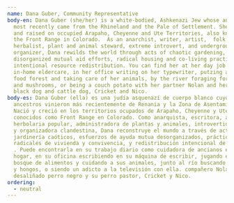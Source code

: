 ```yaml
---
name: Dana Guber, Community Representative
body-en: Dana Guber (she/her) is a white-bodied, Ashkenazi Jew whose ancestors
  most recently came from the Rhineland and the Pale of Settlement. She was born
  and raised on occupied Arapaho, Cheyenne and Ute Territories, also known as
  the Front Range in Colorado.  As an anarchist, writer, artist,  folk
  herbalist, plant and animal steward, extreme introvert, and underground
  organizer, Dana rewilds the world through acts of chaotic gardening,
  disorganized mutual aid efforts, radical housing and co-living practices, and
  intentional resource redistribution. You can find her at her day job doing
  in-home eldercare, in her office writing on her typewriter, putzing around her
  food forest and taking care of her animals, by the river foraging for currants
  and mushrooms, or being a couch potato with her partner Nolan and her scruffy
  black dog and cattle dog, Cricket and Nico.
body-es: Dana Guber (ella) es una judía asquenazí de cuerpo blanco cuyos
  ancestros vinieron más recientemente de Renania y la Zona de Asentamiento.
  Nació y creció en los territorios ocupados de Arapaho, Cheyenne y Ute, también
  conocidos como Front Range en Colorado. Como anarquista, escritora, artista,
  herbolaria popular, administradora de plantas y animales, introvertida extrema
  y organizadora clandestina, Dana reconstruye el mundo a través de actos de
  jardinería caóticos, esfuerzos de ayuda mutua desorganizados, prácticas
  radicales de vivienda y convivencia, y redistribución intencional de recursos.
  . Puede encontrarla en su trabajo diario como cuidadora de ancianos en el
  hogar, en su oficina escribiendo en su máquina de escribir, jugando en su
  bosque de alimentos y cuidando a sus animales, junto al río buscando grosellas
  y hongos, o siendo un adicto a la televisión con ella. compañero Nolan y su
  desaliñado perro negro y su perro pastor, Cricket y Nico.
ordering:
  - neutral
---
```

